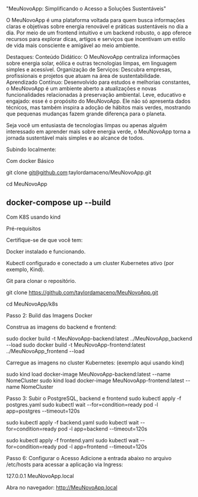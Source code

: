 "MeuNovoApp: Simplificando o Acesso a Soluções Sustentáveis"

O MeuNovoApp é uma plataforma voltada para quem busca informações claras e objetivas sobre energia renovável e práticas sustentáveis no dia a dia. Por meio de um frontend intuitivo e um backend robusto, o app oferece recursos para explorar dicas, artigos e serviços que incentivam um estilo de vida mais consciente e amigável ao meio ambiente.

Destaques:
Conteúdo Didático: O MeuNovoApp centraliza informações sobre energia solar, eólica e outras tecnologias limpas, em linguagem simples e acessível.
Organização de Serviços: Descubra empresas, profissionais e projetos que atuam na área de sustentabilidade.
Aprendizado Contínuo: Desenvolvido para estudos e melhorias constantes, o MeuNovoApp é um ambiente aberto a atualizações e novas funcionalidades relacionadas à preservação ambiental.
Leve, educativo e engajado: esse é o propósito do MeuNovoApp. Ele não só apresenta dados técnicos, mas também inspira a adoção de hábitos mais verdes, mostrando que pequenas mudanças fazem grande diferença para o planeta.

Seja você um entusiasta de tecnologias limpas ou apenas alguém interessado em aprender mais sobre energia verde, o MeuNovoApp torna a jornada sustentável mais simples e ao alcance de todos.







Subindo localmente:

Com docker Básico

git clone git@github.com:taylordamaceno/MeuNovoApp.git

cd MeuNovoApp

docker-compose up --build
----------
Com K8S usando kind

Pré-requisitos

Certifique-se de que você tem:

Docker instalado e funcionando.

Kubectl configurado e conectado a um cluster Kubernetes ativo (por exemplo, Kind).

Git para clonar o repositório.



git clone https://github.com/taylordamaceno/MeuNovoApp.git

cd MeuNovoApp/k8s

Passo 2: Build das Imagens Docker

Construa as imagens do backend e frontend:

sudo docker build -t MeuNovoApp-backend:latest ../MeuNovoApp_backend --load
sudo docker build -t MeuNovoApp-frontend:latest ../MeuNovoApp_frontend --load

Carregue as imagens no cluster Kubernetes: (exemplo aqui usando kind)

sudo kind load docker-image MeuNovoApp-backend:latest --name NomeCluster
sudo kind load docker-image MeuNovoApp-frontend:latest --name NomeCluster



Passo 3: Subir o PostgreSQL, backend e frontend
sudo kubectl apply -f postgres.yaml
sudo kubectl wait --for=condition=ready pod -l app=postgres --timeout=120s

sudo kubectl apply -f backend.yaml
sudo kubectl wait --for=condition=ready pod -l app=backend --timeout=120s

sudo kubectl apply -f frontend.yaml
sudo kubectl wait --for=condition=ready pod -l app=frontend --timeout=120s


Passo 6: Configurar o Acesso
Adicione a entrada abaixo no arquivo /etc/hosts para acessar a aplicação via Ingress:


127.0.0.1 MeuNovoApp.local

Abra no navegador:
http://MeuNovoApp.local

